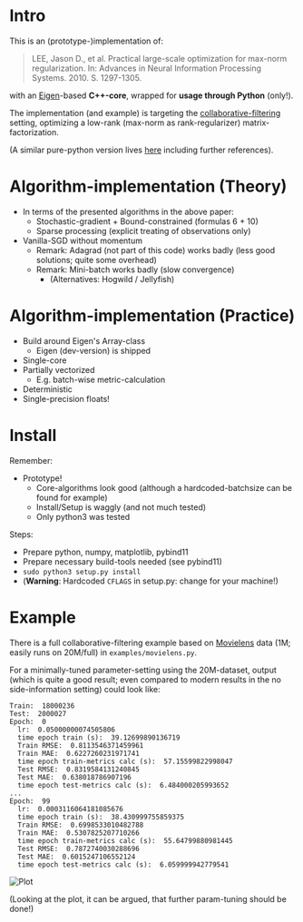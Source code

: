 # Intro
This is an (prototype-)implementation of:

> LEE, Jason D., et al. Practical large-scale optimization for max-norm regularization. In: Advances in Neural Information Processing Systems. 2010. S. 1297-1305.

with an [Eigen](http://eigen.tuxfamily.org)-based **C++-core**, wrapped for **usage through Python** (only!).

The implementation (and example) is targeting the [collaborative-filtering]() setting, optimizing a low-rank (max-norm as rank-regularizer) matrix-factorization.

(A similar pure-python version lives [here](https://github.com/sschnug/MaxNormRegCollaborativeFiltering_SGD) including further references).

# Algorithm-implementation (Theory)
- In terms of the presented algorithms in the above paper:
  - Stochastic-gradient + Bound-constrained (formulas 6 + 10)
  - Sparse processing (explicit treating of observations only)
- Vanilla-SGD without momentum
  - Remark: Adagrad (not part of this code) works badly (less good solutions; quite some overhead)
  - Remark: Mini-batch works badly (slow convergence)
    - (Alternatives: Hogwild / Jellyfish)

# Algorithm-implementation (Practice)
- Build around Eigen's Array-class
  - Eigen (dev-version) is shipped
- Single-core
- Partially vectorized
  - E.g. batch-wise metric-calculation
- Deterministic
- Single-precision floats!

# Install
Remember:

- Prototype!
  - Core-algorithms look good (although a hardcoded-batchsize can be found for example)
  - Install/Setup is waggly (and not much tested)
  - Only python3 was tested

Steps:

- Prepare python, numpy, matplotlib, pybind11
- Prepare necessary build-tools needed (see pybind11)
- ```sudo python3 setup.py install```
- (**Warning**: Hardcoded ```CFLAGS``` in setup.py: change for your machine!)

# Example
There is a full collaborative-filtering example based on [Movielens](https://grouplens.org/datasets/movielens/) data (1M; easily runs on 20M/full) in ```examples/movielens.py```.

For a minimally-tuned parameter-setting using the 20M-dataset, output (which is quite a good result; even compared to modern results in the no side-information setting) could look like:

    Train:  18000236
    Test:  2000027
    Epoch:  0
      lr:  0.05000000074505806
      time epoch train (s):  39.12699890136719
      Train RMSE:  0.8113546371459961
      Train MAE:  0.6227260231971741
      time epoch train-metrics calc (s):  57.15599822998047
      Test RMSE:  0.8319584131240845
      Test MAE:  0.638018786907196
      time epoch test-metrics calc (s):  6.484000205993652
    ...
    Epoch:  99
      lr:  0.0003116064181085676
      time epoch train (s):  38.430999755859375
      Train RMSE:  0.6998533010482788
      Train MAE:  0.5307825207710266
      time epoch train-metrics calc (s):  55.64799880981445
      Test RMSE:  0.7872740030288696
      Test MAE:  0.6015247106552124
      time epoch test-metrics calc (s):  6.059999942779541

![Plot](https://i.imgur.com/kuJXhlr.png)

(Looking at the plot, it can be argued, that further param-tuning should be done!)
